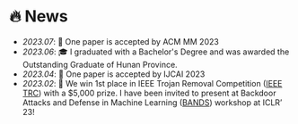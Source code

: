 # 🔥 News
- *2023.07*: 🎉 One paper is accepted by ACM MM 2023
- *2023.06*: 🎓 I graduated with a Bachelor's Degree and was awarded the Outstanding Graduate of Hunan Province.
- *2023.04*: 🎉 One paper is accepted by IJCAI 2023
- *2023.02*: 🎉 We win 1st place in IEEE Trojan Removal Competition ([IEEE TRC](https://www.trojan-removal.com/)) with a $5,000 prize. I have been invited to present at Backdoor Attacks and Defense in Machine Learning ([BANDS](https://iclr23-bands.github.io/)) workshop at ICLR’ 23!
